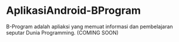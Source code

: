 # AplikasiAndroid-BProgram
B-Program adalah apliaksi yang memuat informasi dan pembelajaran seputar Dunia Programming.
(COMING SOON)
